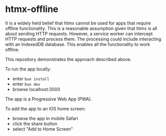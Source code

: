 # htmx-offline

It is a widely held belief that htmx cannot be used for apps that require
offline functionality. This is a reasonable assumption given that htmx
is all about sending HTTP requests. However, a service worker can intercept
HTTP requests and process them. The processing could include interacting
with an IndexedDB database. This enables all the functionality to work offline.

This repository demonstrates the approach described above.

To run the app locally:

- enter `bun install`
- enter `bun dev`
- browse localhost:3000

The app is a Progressive Web App (PWA).

To add the app to an iOS home screen:

- browse the app in mobile Safari
- click the share button
- select "Add to Home Screen"

